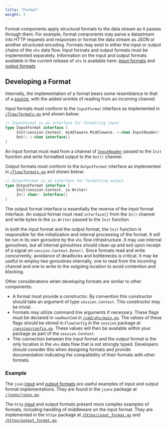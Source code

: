 ```yaml
---
title: "Format"
weight: 3
---
```

Format components apply structural formats to the data stream as it passes through them. For example, format components may parse a datastream into HTTP requests and responses or format the data stream as JSON or another structured encoding. Formats may exist in either the input or output chains of the `vhs` data flow. Input formats and output formats must be implemented separately. Information on the input and output formats available in the current release of `vhs` is available here: [input formats](/vhs/reference/#input-formats) and [output formats](/vhs/reference/#output-formats)

## Developing a Format
Internally, the implementation of a format bears some resemblance to that of a [source](/vhs/architecture/source/), with the added wrinkle of reading from an incoming channel.

Input formats must conform to the `InputFormat` interface as implemented in [`/flow/formats.go`](https://github.com/rename-this/vhs/blob/main/flow/formats.go) and shown below:

```go
// InputFormat is an interface for formatting input
type InputFormat interface {
     Init(session.Context, middleware.Middleware, <-chan InputReader)
     Out() <-chan interface{}
}
```

An input format must read from a channel of [`InputReader`](https://github.com/rename-this/vhs/blob/main/flow/modifiers.go#L8) passed to the `Init` function and write formatted output to the `Out()` channel.

Output formats must conform to the `OutputFormat` interface as implemented in [`/flow/formats.go`](https://github.com/rename-this/vhs/blob/main/flow/formats.go) and shown below:

```go
// OutputFormat is an interface for formatting output
type OutputFormat interface {
     Init(session.Context, io.Writer)
     In() chan<- interface{}
}
```

The output format interface is essentially the reverse of the input format interface. An output format must read `interface{}` from the `In()` channel and write bytes to the `io.Writer` passed to the `Init` function.

In both the input format and the output format, the `Init` function is responsible for the initialization and internal processing of the format. It will be run in its own goroutine by the `vhs` flow infrastructure. It may use internal goroutines, but all internal goroutines should clean up and exit upon receipt of a signal on `session.Context.Done()`. Since formats read and write concurrently, avoidance of deadlocks and bottlenecks is critical. It may be useful to employ two goroutines internally, one to read from the incoming channel and one to write to the outgoing location to avoid contention and blocking.

Other considerations when developing formats are similar to other components: 

* A format must provide a constructor. By convention this constructor should take an argument of type `session.Context`. This constructor may be trivial.
* Formats may utilize command line arguments if necessary. These flags must be declared in `newRootCmd` in [`/cmd/vhs/main.go`](https://github.com/rename-this/vhs/blob/main/cmd/vhs/main.go). The values of these flags should be stored in `FlowConfig` in the `session` package at [`/session/config.go`](https://github.com/rename-this/vhs/blob/main/session/config.go). These values will then be available within your package as part of the `session.Context`.
* The connection between the input format and the output format is the only location in the `vhs` data flow that is not strongly typed. Developers should consider this when designing formats and provide documentation indicating the compatibility of their formats with other formats.

### Example

The `json` [input](/vhs/reference/#json) and [output formats](/vhs/reference/#json-1) are useful examples of input and output format implementations. They are found in the `jsonx` package at [`/jsonx/jsonx.go`](https://github.com/rename-this/vhs/blob/main/jsonx/jsonx.go).

The `http` [input](/vhs/reference/#http) and output formats present more complex examples of formats, including handling of middleware on the input format. They are implemented in the `httpx` package at [`/httpx/input_format.go`](https://github.com/rename-this/vhs/blob/main/httpx/input_format.go) and [`/httpx/output_format.go`](https://github.com/rename-this/vhs/blob/main/httpx/output_format.go).
